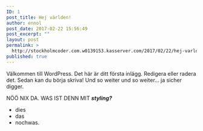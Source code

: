 ```yaml
---
ID: 1
post_title: Hej världen!
author: ennol
post_date: 2017-02-22 15:56:49
post_excerpt: ""
layout: post
permalink: >
  http://stockholmcoder.com.w0139153.kasserver.com/2017/02/22/hej-varlden/
published: true
---
```

Välkommen till WordPress. Det här är ditt första inlägg. Redigera eller radera det. Sedan kan du börja skriva! Und so weiter und so weiter...
ja sicher digger.

NÖÖ NIX DA. WAS IST DENN MIT <em><strong>styling?</strong></em>
<ul>
 	<li>dies</li>
 	<li>das</li>
 	<li>nochwas.</li>
</ul>